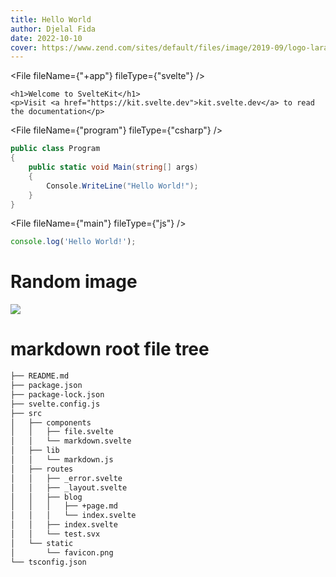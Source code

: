 ```yaml
---
title: Hello World
author: Djelal Fida
date: 2022-10-10
cover: https://www.zend.com/sites/default/files/image/2019-09/logo-laravel.jpg
---
```


<script>
import File from '$lib/components/File.svelte'
</script>

<File fileName={"+app"} fileType={"svelte"} />

```svelte
<h1>Welcome to SvelteKit</h1>
<p>Visit <a href="https://kit.svelte.dev">kit.svelte.dev</a> to read the documentation</p>
```

<File fileName={"program"} fileType={"csharp"} />

```csharp
public class Program
{
    public static void Main(string[] args)
    {
        Console.WriteLine("Hello World!");
    }
}
```

<File fileName={"main"} fileType={"js"} />

```js
console.log('Hello World!');
```

# Random image

![](https://picsum.photos/200/300)

# markdown root file tree

```bash
├── README.md
├── package.json
├── package-lock.json
├── svelte.config.js
├── src
│   ├── components
│   │   ├── file.svelte
│   │   └── markdown.svelte
│   ├── lib
│   │   └── markdown.js
│   ├── routes
│   │   ├── _error.svelte
│   │   ├── _layout.svelte
│   │   ├── blog
│   │   │   ├── +page.md
│   │   │   └── index.svelte
│   │   ├── index.svelte
│   │   └── test.svx
│   └── static
│       └── favicon.png
└── tsconfig.json
```
